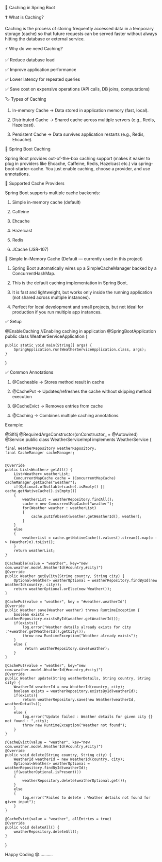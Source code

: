 🚀 Caching in Spring Boot

❓ What is Caching?

Caching is the process of storing frequently accessed data in a temporary storage (cache) so that future requests can be served faster without always hitting the database or external service.

⚡ Why do we need Caching?

✅ Reduce database load

✅ Improve application performance

✅ Lower latency for repeated queries

✅ Save cost on expensive operations (API calls, DB joins, computations)

🏷️ Types of Caching

1) In-memory Cache → Data stored in application memory (fast, local).

2) Distributed Cache → Shared cache across multiple servers (e.g., Redis, Hazelcast).

3) Persistent Cache → Data survives application restarts (e.g., Redis, Ehcache).

🌱 Spring Boot Caching

Spring Boot provides out-of-the-box caching support (makes it easier to plug in providers like Ehcache, Caffeine, Redis, Hazelcast etc.) via spring-boot-starter-cache.
You just enable caching, choose a provider, and use annotations.

🔗 Supported Cache Providers

Spring Boot supports multiple cache backends:

1) Simple in-memory cache (default)

2) Caffeine

3) Ehcache

4) Hazelcast

5) Redis

6) JCache (JSR-107)

🧩 Simple In-Memory Cache (Default — currently used in this project)

1) Spring Boot automatically wires up a SimpleCacheManager backed by a ConcurrentHashMap.

2) This is the default caching implementation in Spring Boot.

3) It is fast and lightweight, but works only inside the running application (not shared across multiple instances).

4) Perfect for local development and small projects, but not ideal for production if you run multiple app instances.

✅ Setup

@EnableCaching //Enabling caching in application
@SpringBootApplication
public class WeatherServiceApplication {

	public static void main(String[] args) {
		SpringApplication.run(WeatherServiceApplication.class, args);
	}

}

✅ Common Annotations

1) @Cacheable → Stores method result in cache

2) @CachePut → Updates/refreshes the cache without skipping method execution

3) @CacheEvict → Removes entries from cache

4) @Caching → Combines multiple caching annotations

Example:

@Slf4j
@RequiredArgsConstructor(onConstructor_ = @Autowired)
@Service
public class WeatherServiceImpl implements WeatherService {

    final WeatherRepository weatherRepository;
    final CacheManager cacheManager;


    @Override
    public List<Weather> getAll() {
        List<Weather> weatherList;
        ConcurrentMapCache cache = (ConcurrentMapCache) cacheManager.getCache("weather");
        if(Optional.ofNullable(cache).isEmpty() || cache.getNativeCache().isEmpty())
        {
            weatherList = weatherRepository.findAll();
            cache = new ConcurrentMapCache("weather");
            for(Weather weather : weatherList)
            {
                cache.putIfAbsent(weather.getWeatherId(), weather);
            }
        }
        else
        {
            weatherList = cache.getNativeCache().values().stream().map(o -> (Weather)o).toList();
        }
        return weatherList;
    }

    @Cacheable(value = "weather", key="new com.weather.model.WeatherId(#country,#city)")
    @Override
    public Weather getByCity(String country, String city) {
        Optional<Weather> weatherOptional = weatherRepository.findById(new WeatherId(country, city));
        return weatherOptional.orElse(new Weather());
    }

    @CachePut(value = "weather", key = "#weather.weatherId")
    @Override
    public Weather save(Weather weather) throws RuntimeException {
        boolean exists = weatherRepository.existsById(weather.getWeatherId());
        if(exists){
            log.error("Weather details already exists for city :"+weather.getWeatherId().getCity());
            throw new RuntimeException("Weather already exists");
        }
        else {
             return weatherRepository.save(weather);
        }
    }

    @CachePut(value = "weather", key="new com.weather.model.WeatherId(#country,#city)")
    @Override
    public Weather update(String weatherDetails, String country, String city) {
        WeatherId weatherId = new WeatherId(country, city);
        boolean exists = weatherRepository.existsById(weatherId);
        if(exists){
            return weatherRepository.save(new Weather(weatherId, weatherDetails));
        }
        else {
            log.error("Update failed : Weather details for given city {} not found : ",city);
            throw new RuntimeException("Weather not found");
        }
    }

    @CacheEvict(value = "weather", key="new com.weather.model.WeatherId(#country,#city)")
    @Override
    public void delete(String country, String city) {
        WeatherId weatherId = new WeatherId(country, city);
        Optional<Weather> weatherOptional = weatherRepository.findById(weatherId);
        if(weatherOptional.isPresent())
        {
            weatherRepository.delete(weatherOptional.get());
        }
        else
        {
            log.error("Failed to delete : Weather details not found for given input");
        }
    }

    @CacheEvict(value = "weather", allEntries = true)
    @Override
    public void deleteAll() {
        weatherRepository.deleteAll();
    }
}

Happy Coding 😎...........
